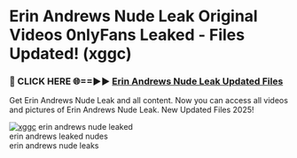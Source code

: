 # Erin Andrews Nude Leak Original Videos 0nlyFans Leaked - Files Updated! (xggc)

<h3>🔴 CLICK HERE 🌐==►► <a href="https://tinyurl.com/52m3yx9h" rel="nofollow">Erin Andrews Nude Leak Updated Files</a></h3>

Get Erin Andrews Nude Leak and all content. Now you can access all videos and pictures of Erin Andrews Nude Leak. New Updated Files 2025!

[![xggc](https://i.imgur.com/TnHtlc8.gif)](https://tinyurl.com/52m3yx9h)
erin andrews nude leaked<br>
erin andrews leaked nudes<br>
erin andrews nude leaks